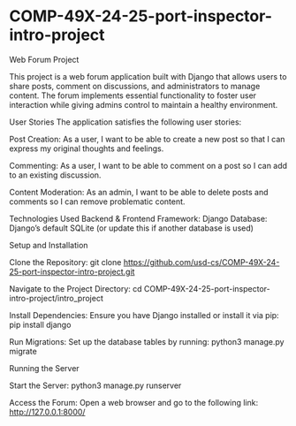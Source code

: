 # COMP-49X-24-25-port-inspector-intro-project
Web Forum Project

This project is a web forum application built with Django that allows users to share posts, comment on discussions, and administrators to manage content. The forum implements essential functionality to foster user interaction while giving admins control to maintain a healthy environment.

User Stories
The application satisfies the following user stories:

Post Creation: As a user, I want to be able to create a new post so that I can express my original thoughts and feelings.

Commenting: As a user, I want to be able to comment on a post so I can add to an existing discussion.

Content Moderation: As an admin, I want to be able to delete posts and comments so I can remove problematic content.

Technologies Used
Backend & Frontend Framework: Django
Database: Django’s default SQLite (or update this if another database is used)

Setup and Installation

Clone the Repository:
git clone https://github.com/usd-cs/COMP-49X-24-25-port-inspector-intro-project.git

Navigate to the Project Directory:
cd COMP-49X-24-25-port-inspector-intro-project/intro_project

Install Dependencies: Ensure you have Django installed or install it via pip:
pip install django

Run Migrations: Set up the database tables by running:
python3 manage.py migrate

Running the Server

Start the Server:
python3 manage.py runserver

Access the Forum: Open a web browser and go to the following link:
http://127.0.0.1:8000/

